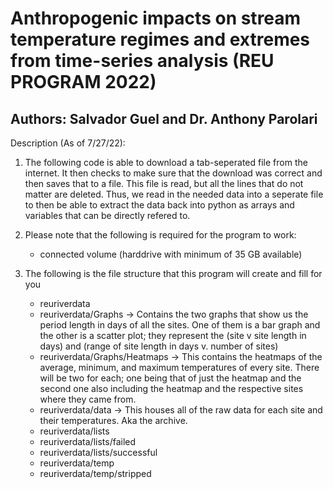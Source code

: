 # Anthropogenic impacts on stream temperature regimes and extremes from time-series analysis (REU PROGRAM 2022)
## Authors: Salvador Guel and Dr. Anthony Parolari
Description (As of 7/27/22):
  1) The following code is able to download a tab-seperated file from the internet. It then checks to make sure that the download was correct and then saves that to a file. This file is read, but all the lines that do not matter are deleted. Thus, we read in the needed data into a seperate file to then be able to extract the data back into python as arrays and variables that can be directly refered to.
  2) Please note that the following is required for the program to work:
     * connected volume (harddrive with minimum of 35 GB available)
     
  3) The following is the file structure that this program will create and fill for you
  
     * reuriverdata
     * reuriverdata/Graphs -> Contains the two graphs that show us the period length in days of all the sites. One of them is a bar graph and the other is a scatter plot; they represent the (site v site length in days) and (range of site length in days v. number of sites)
     * reuriverdata/Graphs/Heatmaps -> This contains the heatmaps of the average, minimum, and maximum temperatures of every site. There will be two for each; one being that of just the heatmap and the second one also including the heatmap and the respective sites where they came from.
     * reuriverdata/data -> This houses all of the raw data for each site and their temperatures. Aka the archive.
     * reuriverdata/lists
     * reuriverdata/lists/failed
     * reuriverdata/lists/successful
     * reuriverdata/temp
     * reuriverdata/temp/stripped
